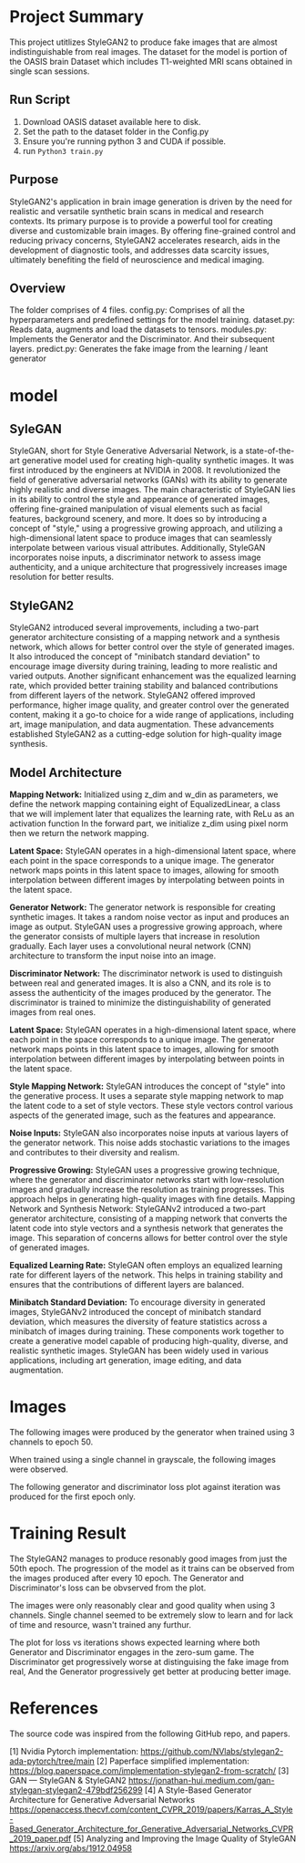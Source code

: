 # Project Summary
This project utitlizes StyleGAN2 to produce fake images that are almost indistinguishable from real images. The dataset for the model is portion of the OASIS brain Dataset which includes T1-weighted MRI scans obtained in single scan sessions.

## Run Script
1. Download OASIS dataset available here to disk.
2. Set the path to the dataset folder in the Config.py
3. Ensure you're running python 3 and CUDA if possible.
4. run ```Python3 train.py```

## Purpose
StyleGAN2's application in brain image generation is driven by the need for realistic and versatile synthetic brain scans in medical and research contexts. Its primary purpose is to provide a powerful tool for creating diverse and customizable brain images. By offering fine-grained control and reducing privacy concerns, StyleGAN2 accelerates research, aids in the development of diagnostic tools, and addresses data scarcity issues, ultimately benefiting the field of neuroscience and medical imaging.

## Overview
The folder comprises of 4 files.
config.py: Comprises of all the hyperparameters and predefined settings for the model training.
dataset.py: Reads data, augments and load the datasets to tensors.
modules.py: Implements the Generator and the Discriminator. And their subsequent layers.
predict.py: Generates the fake image from the learning / leant generator

# model

## SyleGAN
StyleGAN, short for Style Generative Adversarial Network, is a state-of-the-art generative model used for creating high-quality synthetic images. It was first introduced by the engineers at NVIDIA in 2008. It revolutionized the field of generative adversarial networks (GANs) with its ability to generate highly realistic and diverse images. The main characteristic of StyleGAN lies in its ability to control the style and appearance of generated images, offering fine-grained manipulation of visual elements such as facial features, background scenery, and more. It does so by introducing a concept of "style," using a progressive growing approach, and utilizing a high-dimensional latent space to produce images that can seamlessly interpolate between various visual attributes. Additionally, StyleGAN incorporates noise inputs, a discriminator network to assess image authenticity, and a unique architecture that progressively increases image resolution for better results.

## StyleGAN2

StyleGAN2 introduced several improvements, including a two-part generator architecture consisting of a mapping network and a synthesis network, which allows for better control over the style of generated images. It also introduced the concept of "minibatch standard deviation" to encourage image diversity during training, leading to more realistic and varied outputs. Another significant enhancement was the equalized learning rate, which provided better training stability and balanced contributions from different layers of the network. StyleGAN2 offered improved performance, higher image quality, and greater control over the generated content, making it a go-to choice for a wide range of applications, including art, image manipulation, and data augmentation. These advancements established StyleGAN2 as a cutting-edge solution for high-quality image synthesis.

## Model Architecture

**Mapping Network:** 
Initialized using  z_dim and w_din as parameters, we define the network mapping containing eight of EqualizedLinear, a class that we will implement later that equalizes the learning rate, with ReLu as an activation function
In the forward part, we initialize z_dim using pixel norm then we return the network mapping.

**Latent Space:** StyleGAN operates in a high-dimensional latent space, where each point in the space corresponds to a unique image. The generator network maps points in this latent space to images, allowing for smooth interpolation between different images by interpolating between points in the latent space.

**Generator Network:** The generator network is responsible for creating synthetic images. It takes a random noise vector as input and produces an image as output. StyleGAN uses a progressive growing approach, where the generator consists of multiple layers that increase in resolution gradually. Each layer uses a convolutional neural network (CNN) architecture to transform the input noise into an image.


**Discriminator Network:** The discriminator network is used to distinguish between real and generated images. It is also a CNN, and its role is to assess the authenticity of the images produced by the generator. The discriminator is trained to minimize the distinguishability of generated images from real ones.


**Latent Space:** StyleGAN operates in a high-dimensional latent space, where each point in the space corresponds to a unique image. The generator network maps points in this latent space to images, allowing for smooth interpolation between different images by interpolating between points in the latent space.


**Style Mapping Network:** StyleGAN introduces the concept of "style" into the generative process. It uses a separate style mapping network to map the latent code to a set of style vectors. These style vectors control various aspects of the generated image, such as the features and appearance.


**Noise Inputs:** StyleGAN also incorporates noise inputs at various layers of the generator network. This noise adds stochastic variations to the images and contributes to their diversity and realism.


**Progressive Growing:** StyleGAN uses a progressive growing technique, where the generator and discriminator networks start with low-resolution images and gradually increase the resolution as training progresses. This approach helps in generating high-quality images with fine details.
Mapping Network and Synthesis Network: StyleGANv2 introduced a two-part generator architecture, consisting of a mapping network that converts the latent code into style vectors and a synthesis network that generates the image. This separation of concerns allows for better control over the style of generated images.


**Equalized Learning Rate:** StyleGAN often employs an equalized learning rate for different layers of the network. This helps in training stability and ensures that the contributions of different layers are balanced.


**Minibatch Standard Deviation:** To encourage diversity in generated images, StyleGANv2 introduced the concept of minibatch standard deviation, which measures the diversity of feature statistics across a minibatch of images during training.
These components work together to create a generative model capable of producing high-quality, diverse, and realistic synthetic images. StyleGAN has been widely used in various applications, including art generation, image editing, and data augmentation.

# Images

The following images were produced by the generator when trained using 3 channels to epoch 50.


When trained using a single channel in grayscale, the following images were observed.


The following generator and discriminator loss plot against iteration was produced for the first epoch only.


# Training Result

The StyleGAN2 manages to produce resonably good images from just the 50th epoch. The progression of the model as it trains can be observed from the images produced after every 10 epoch. The Generator and Discriminator's loss can be obvserved from the plot.

The images were only reasonably clear and good quality when using 3 channels. Single channel seemed to be extremely slow to learn and for lack of time and resource, wasn't trained any furthur.

The plot for loss vs iterations shows expected learning where both Generator and Discriminator engages in the zero-sum game. The Discriminator get progressively worse at distinguising the fake image from real, And the Generator progressively get better at producing better image.

# References

The source code was inspired from the following GitHub repo, and papers.

[1] Nvidia Pytorch implementation: https://github.com/NVlabs/stylegan2-ada-pytorch/tree/main 
[2] Paperface simplified implementation: https://blog.paperspace.com/implementation-stylegan2-from-scratch/ 
[3] GAN — StyleGAN & StyleGAN2 https://jonathan-hui.medium.com/gan-stylegan-stylegan2-479bdf256299
[4] A Style-Based Generator Architecture for Generative Adversarial Networks https://openaccess.thecvf.com/content_CVPR_2019/papers/Karras_A_Style-Based_Generator_Architecture_for_Generative_Adversarial_Networks_CVPR_2019_paper.pdf
[5] Analyzing and Improving the Image Quality of StyleGAN https://arxiv.org/abs/1912.04958